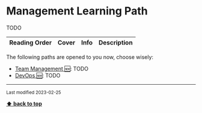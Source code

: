 [//]: # (Auto generated file from templates)

# Management Learning Path

TODO

| Reading Order | Cover | Info | Description |
| :---: | :---: | :--- | :--- |

The following paths are opened to you now, choose wisely:

- [Team Management :new:](/content/paths/team-management.md): TODO
- [DevOps :new:](/content/paths/devops.md): TODO




---
<sub>Last modified 2023-02-25</sub>

[**⬆ back to top**](#management-learning-path)
